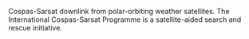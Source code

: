 Cospas-Sarsat downlink from polar-orbiting weather satellites. The International Cospas-Sarsat Programme is a satellite-aided search and rescue initiative.